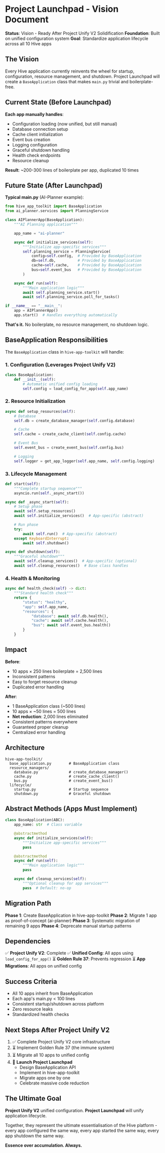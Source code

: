 # Project Launchpad - Vision Document

**Status**: Vision - Ready After Project Unify V2 Solidification
**Foundation**: Built on unified configuration system
**Goal**: Standardize application lifecycle across all 10 Hive apps

## The Vision

Every Hive application currently reinvents the wheel for startup, configuration, resource management, and shutdown. Project Launchpad will create a `BaseApplication` class that makes `main.py` trivial and boilerplate-free.

## Current State (Before Launchpad)

**Each app manually handles**:
- Configuration loading (now unified, but still manual)
- Database connection setup
- Cache client initialization
- Event bus creation
- Logging configuration
- Graceful shutdown handling
- Health check endpoints
- Resource cleanup

**Result**: ~200-300 lines of boilerplate per app, duplicated 10 times

## Future State (After Launchpad)

**Typical main.py** (AI-Planner example):

```python
from hive_app_toolkit import BaseApplication
from ai_planner.services import PlanningService

class AIPlannerApp(BaseApplication):
    """AI Planning application"""

    app_name = "ai-planner"

    async def initialize_services(self):
        """Initialize app-specific services"""
        self.planning_service = PlanningService(
            config=self.config,  # Provided by BaseApplication
            db=self.db,          # Provided by BaseApplication
            cache=self.cache,    # Provided by BaseApplication
            bus=self.event_bus   # Provided by BaseApplication
        )

    async def run(self):
        """Main application logic"""
        await self.planning_service.start()
        await self.planning_service.poll_for_tasks()

if __name__ == "__main__":
    app = AIPlannerApp()
    app.start()  # Handles everything automatically
```

**That's it.** No boilerplate, no resource management, no shutdown logic.

## BaseApplication Responsibilities

The `BaseApplication` class in `hive-app-toolkit` will handle:

### 1. Configuration (Leverages Project Unify V2)
```python
class BaseApplication:
    def __init__(self):
        # Automatic unified config loading
        self.config = load_config_for_app(self.app_name)
```

### 2. Resource Initialization
```python
async def setup_resources(self):
    # Database
    self.db = create_database_manager(self.config.database)

    # Cache
    self.cache = create_cache_client(self.config.cache)

    # Event Bus
    self.event_bus = create_event_bus(self.config.bus)

    # Logging
    self.logger = get_app_logger(self.app_name, self.config.logging)
```

### 3. Lifecycle Management
```python
def start(self):
    """Complete startup sequence"""
    asyncio.run(self._async_start())

async def _async_start(self):
    # Setup phase
    await self.setup_resources()
    await self.initialize_services()  # App-specific (abstract)

    # Run phase
    try:
        await self.run()  # App-specific (abstract)
    except KeyboardInterrupt:
        await self.shutdown()

async def shutdown(self):
    """Graceful shutdown"""
    await self.cleanup_services()  # App-specific (optional)
    await self.cleanup_resources()  # Base class handles
```

### 4. Health & Monitoring
```python
async def health_check(self) -> dict:
    """Standard health check"""
    return {
        "status": "healthy",
        "app": self.app_name,
        "resources": {
            "database": await self.db.health(),
            "cache": await self.cache.health(),
            "bus": await self.event_bus.health()
        }
    }
```

## Impact

**Before**:
- 10 apps × 250 lines boilerplate = 2,500 lines
- Inconsistent patterns
- Easy to forget resource cleanup
- Duplicated error handling

**After**:
- 1 BaseApplication class (~500 lines)
- 10 apps × ~50 lines = 500 lines
- **Net reduction**: 2,000 lines eliminated
- Consistent patterns everywhere
- Guaranteed proper cleanup
- Centralized error handling

## Architecture

```
hive-app-toolkit/
  base_application.py        # BaseApplication class
  resource_managers/
    database.py              # create_database_manager()
    cache.py                 # create_cache_client()
    bus.py                   # create_event_bus()
  lifecycle/
    startup.py               # Startup sequence
    shutdown.py              # Graceful shutdown
```

## Abstract Methods (Apps Must Implement)

```python
class BaseApplication(ABC):
    app_name: str  # Class variable

    @abstractmethod
    async def initialize_services(self):
        """Initialize app-specific services"""
        pass

    @abstractmethod
    async def run(self):
        """Main application logic"""
        pass

    async def cleanup_services(self):
        """Optional cleanup for app services"""
        pass  # Default: no-op
```

## Migration Path

**Phase 1**: Create BaseApplication in hive-app-toolkit
**Phase 2**: Migrate 1 app as proof-of-concept (ai-planner)
**Phase 3**: Systematic migration of remaining 9 apps
**Phase 4**: Deprecate manual startup patterns

## Dependencies

✅ **Project Unify V2**: Complete
✅ **Unified Config**: All apps using `load_config_for_app()`
⏳ **Golden Rule 37**: Prevents regression
⏳ **App Migrations**: All apps on unified config

## Success Criteria

- All 10 apps inherit from BaseApplication
- Each app's main.py < 100 lines
- Consistent startup/shutdown across platform
- Zero resource leaks
- Standardized health checks

## Next Steps After Project Unify V2

1. ✅ Complete Project Unify V2 core infrastructure
2. ⏳ Implement Golden Rule 37 (the immune system)
3. ⏳ Migrate all 10 apps to unified config
4. 🎯 **Launch Project Launchpad**
   - Design BaseApplication API
   - Implement in hive-app-toolkit
   - Migrate apps one by one
   - Celebrate massive code reduction

## The Ultimate Goal

**Project Unify V2** unified configuration.
**Project Launchpad** will unify application lifecycle.

Together, they represent the ultimate essentialisation of the Hive platform - every app configured the same way, every app started the same way, every app shutdown the same way.

**Essence over accumulation. Always.**
